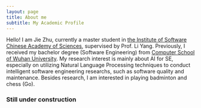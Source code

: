 ```yaml
---
layout: page
title: About me
subtitle: My Academic Profile
---
```


Hello! I am Jie Zhu, currently a master student in [the Institute of Software Chinese Academy of Sciences](http://www.iscas.ac.cn/), supervised by Prof. Li Yang. Previously, I received my bachelor degree (Software Engineering) from [Computer School of Wuhan University](http://cs.whu.edu.cn/). My research interest is mainly about AI for SE, especially on utilizing Natural Language Processing techniques to conduct intelligent software engineering researchs, such as software quality and maintenance. Besides research, I am interested in playing badminton and chess (Go). 

### Still under construction
